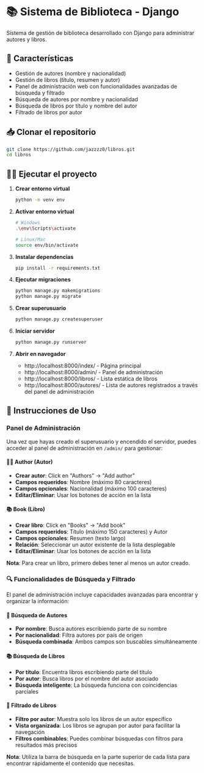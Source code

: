 # 📚 Sistema de Biblioteca - Django

Sistema de gestión de biblioteca desarrollado con Django para administrar autores y libros.

## 🚀 Características

- Gestión de autores (nombre y nacionalidad)
- Gestión de libros (título, resumen y autor)
- Panel de administración web con funcionalidades avanzadas de búsqueda y filtrado
- Búsqueda de autores por nombre y nacionalidad
- Búsqueda de libros por título y nombre del autor
- Filtrado de libros por autor

## 📥 Clonar el repositorio

```bash
git clone https://github.com/jazzzz0/libros.git
cd libros
```

## 🏃‍♂️ Ejecutar el proyecto

1. **Crear entorno virtual**
   ```bash
   python -m venv env
   ```

2. **Activar entorno virtual**
   ```bash
   # Windows
   .\env\Scripts\activate
   
   # Linux/Mac
   source env/bin/activate
   ```

3. **Instalar dependencias**
   ```bash
   pip install -r requirements.txt
   ```

4. **Ejecutar migraciones**
   ```bash
   python manage.py makemigrations
   python manage.py migrate
   ```

5. **Crear superusuario**
   ```bash
   python manage.py createsuperuser
   ```

6. **Iniciar servidor**
   ```bash
   python manage.py runserver
   ```

7. **Abrir en navegador**
   - http://localhost:8000/index/ - Página principal
   - http://localhost:8000/admin/ - Panel de administración
   - http://localhost:8000/libros/ - Lista estática de libros
   - http://localhost:8000/autores/ - Lista de autores registrados a través del panel de administración

## 📖 Instrucciones de Uso

### Panel de Administración

Una vez que hayas creado el superusuario y encendido el servidor, puedes acceder al panel de administración en `/admin/` para gestionar:

#### 👨‍💼 **Author (Autor)**
- **Crear autor**: Click en "Authors" → "Add author"
- **Campos requeridos**: Nombre (máximo 80 caracteres)
- **Campos opcionales**: Nacionalidad (máximo 100 caracteres)
- **Editar/Eliminar**: Usar los botones de acción en la lista

#### 📚 **Book (Libro)**
- **Crear libro**: Click en "Books" → "Add book"
- **Campos requeridos**: Título (máximo 150 caracteres) y Autor
- **Campos opcionales**: Resumen (texto largo)
- **Relación**: Seleccionar un autor existente de la lista desplegable
- **Editar/Eliminar**: Usar los botones de acción en la lista

**Nota**: Para crear un libro, primero debes tener al menos un autor creado.

### 🔍 Funcionalidades de Búsqueda y Filtrado

El panel de administración incluye capacidades avanzadas para encontrar y organizar la información:

#### 📝 **Búsqueda de Autores**
- **Por nombre**: Busca autores escribiendo parte de su nombre
- **Por nacionalidad**: Filtra autores por país de origen
- **Búsqueda combinada**: Ambos campos son buscables simultáneamente

#### 📚 **Búsqueda de Libros**
- **Por título**: Encuentra libros escribiendo parte del título
- **Por autor**: Busca libros por el nombre del autor asociado
- **Búsqueda inteligente**: La búsqueda funciona con coincidencias parciales

#### 🎯 **Filtrado de Libros**
- **Filtro por autor**: Muestra solo los libros de un autor específico
- **Vista organizada**: Los libros se agrupan por autor para facilitar la navegación
- **Filtros combinables**: Puedes combinar búsquedas con filtros para resultados más precisos

**Nota**: Utiliza la barra de búsqueda en la parte superior de cada lista para encontrar rápidamente el contenido que necesitas.
